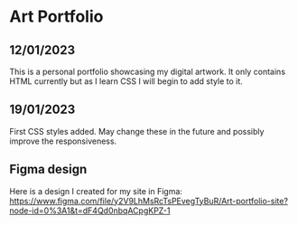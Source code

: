 # Art Portfolio

## 12/01/2023
This is a personal portfolio showcasing my digital artwork. It only contains HTML currently but as I learn CSS I will begin to add style to it. 

## 19/01/2023
First CSS styles added. May change these in the future and possibly improve the responsiveness.

## Figma design 
Here is a design I created for my site in Figma:
https://www.figma.com/file/y2V9LhMsRcTsPEvegTyBuR/Art-portfolio-site?node-id=0%3A1&t=dF4Qd0nbqACpgKPZ-1
